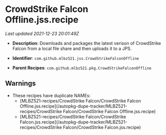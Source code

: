 # CrowdStrike Falcon Offline.jss.recipe

_Last updated 2021-12-23 20:01:49Z_

- **Description**: Downloads and packages the latest verison of CrowdStrike Falcon from a local file share and then uploads it to a JPS.

- **Identifier**: `com.github.mlbz521.jss.CrowdStrikeFalconOffline`

- **Parent Recipes**: `com.github.mlbz521.pkg.CrowdStrikeFalconOffline`


## Warnings

- These recipes have duplicate NAMEs:
    - [MLBZ521-recipes/CrowdStrike Falcon/CrowdStrike Falcon Offline.jss.recipe](/autopkg-dupe-tracker/MLBZ521-recipes/CrowdStrike Falcon/CrowdStrike Falcon Offline.jss.recipe)
    - [MLBZ521-recipes/CrowdStrike Falcon/CrowdStrike Falcon.jss.recipe](/autopkg-dupe-tracker/MLBZ521-recipes/CrowdStrike Falcon/CrowdStrike Falcon.jss.recipe)